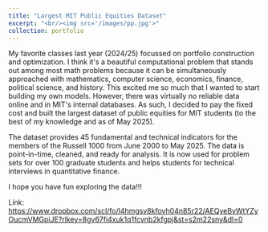 ```yaml
---
title: "Largest MIT Public Equities Dataset"
excerpt: "<br/><img src='/images/pp.jpg'>"
collection: portfolio
---
```


My favorite classes last year (2024/25) focussed on portfolio construction and optimization. I think it's a beautiful computational problem that stands out among most math problems because it can be simultaneously approached with mathematics, computer science, economics, finance, political science, and history. This excited me so much that I wanted to start building my own models. However, there was virtually no reliable data online and in MIT's internal databases. As such, I decided to pay the fixed cost and built the largest dataset of public equities for MIT students (to the best of my knowledge and as of May 2025). 

The dataset provides 45 fundamental and technical indicators for the members of the Russell 1000 from June 2000 to May 2025. The data is point-in-time, cleaned, and ready for analysis. It is now used for problem sets for over 100 graduate students and helps students for technical interviews in quantitative finance. 

I hope you have fun exploring the data!!!

Link: https://www.dropbox.com/scl/fo/l4hmgsv8kfovh04n85r22/AEQyeBvWtYZyOucmVMGpiJE?rlkey=8gv67fi4xuk1q1fcvnb2kfgpj&st=s2m22sny&dl=0


